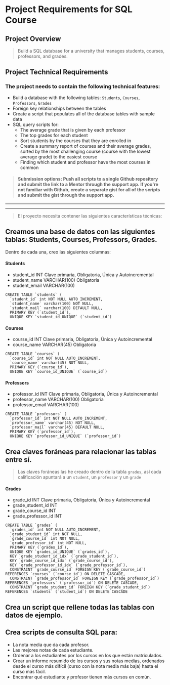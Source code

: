 # Project Requirements for SQL Course

## Project Overview
> Build a SQL database for a university that manages students, courses, professors, and grades.

## Project Technical Requirements

### The project needs to contain the following technical features:
- Build a database with the following tables: `Students`, `Courses`, `Professors`, `Grades`
- Foreign key relationships between the tables
- Create a script that populates all of the database tables with sample data
- SQL query scripts for:
  * The average grade that is given by each professor
  * The top grades for each student
  * Sort students by the courses that they are enrolled in
  * Create a summary report of courses and their average grades, sorted by the most challenging course (course with the lowest average grade) to the easiest course
  * Finding which student and professor have the most courses in common
> #### Submission options: Push all scripts to a single Github repository and submit the link to a Mentor through the support app. If you're not familiar with Github, create a separate gist for all of the scripts and submit the gist through the support app.

---
---
> El proyecto necesita contener las siguientes características técnicas:

## Creamos una base de datos con las siguientes tablas: Students, Courses, Professors, Grades.
Dentro de cada una, creo las siguientes columnas:

#### Students
 * student_id INT Clave primaria, Obligatoria, Única y Autoincremental
 * student_name VARCHAR(100) Obligatoria
 * student_email VARCHAR(100)
  ```
  CREATE TABLE `students` (
    `student_id` int NOT NULL AUTO_INCREMENT,
    `student_name` varchar(100) NOT NULL,
    `student_mail` varchar(100) DEFAULT NULL,
    PRIMARY KEY (`student_id`),
    UNIQUE KEY `student_id_UNIQUE` (`student_id`)
  ```
#### Courses
 * course_id INT Clave primaria, Obligatoria, Única y Autoincremental
 * course_name VARCHAR(45) Obligatoria
  ```
  CREATE TABLE `courses` (
    `course_id` int NOT NULL AUTO_INCREMENT,
    `course_name` varchar(45) NOT NULL,
    PRIMARY KEY (`course_id`),
    UNIQUE KEY `course_id_UNIQUE` (`course_id`)
  ```
#### Professors
 * professor_id INT Clave primaria, Obligatoria, Única y Autoincremental
 * professor_name VARCHAR(100) Obligatoria
 * professor_email VARCHAR(100) 
  ```
  CREATE TABLE `professors` (
    `professor_id` int NOT NULL AUTO_INCREMENT,
    `professor_name` varchar(45) NOT NULL,
    `professor_mail` varchar(45) DEFAULT NULL,
    PRIMARY KEY (`professor_id`),
    UNIQUE KEY `professor_id_UNIQUE` (`professor_id`)
  ```
## Crea claves foráneas para relacionar las tablas entre sí.
> Las claves foráneas las he creado dentro de la tabla `grades`, así cada calificación apuntará a un `student`, un `professor` y un `grade`

#### Grades 
 * grade_id INT Clave primaria, Obligatoria, Única y Autoincremental
 * grade_student_id INT
 * grade_course_id INT
 * grade_professor_id INT
  ```
  CREATE TABLE `grades` (
    `grades_id` int NOT NULL AUTO_INCREMENT,
    `grade_student_id` int NOT NULL,
    `grade_course_id` int NOT NULL,
    `grade_professor_id` int NOT NULL,
    PRIMARY KEY (`grades_id`),
    UNIQUE KEY `grades_id_UNIQUE` (`grades_id`),
    KEY `grade_student_id_idx` (`grade_student_id`),
    KEY `grade_course_id_idx` (`grade_course_id`),
    KEY `grade_professor_id_idx` (`grade_professor_id`),
    CONSTRAINT `grade_course_id` FOREIGN KEY (`grade_course_id`) REFERENCES `courses` (`course_id`) ON DELETE CASCADE,
    CONSTRAINT `grade_professor_id` FOREIGN KEY (`grade_professor_id`) REFERENCES `professors` (`professor_id`) ON DELETE CASCADE,
    CONSTRAINT `grade_student_id` FOREIGN KEY (`grade_student_id`) REFERENCES `students` (`student_id`) ON DELETE CASCADE
  ```


## Crea un script que rellene todas las tablas con datos de ejemplo.
## Crea scripts de consulta SQL para:
  * La nota media que da cada profesor.
  * Las mejores notas de cada estudiante.
  * Ordenar a los estudiantes por los cursos en los que están matriculados.
  * Crear un informe resumido de los cursos y sus notas medias, ordenados desde el curso más difícil (curso con la nota media más baja) hasta el curso más fácil.
  * Encontrar qué estudiante y profesor tienen más cursos en común.
